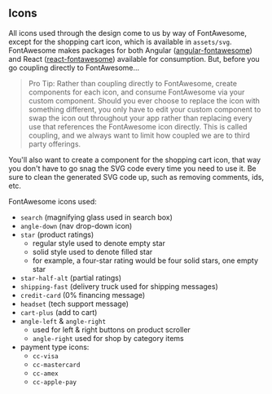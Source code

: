 ## Icons

All icons used through the design come to us by way of FontAwesome, except for the shopping cart icon, which is available in `assets/svg`. FontAwesome makes packages for both Angular ([angular-fontawesome](https://github.com/FortAwesome/angular-fontawesome)) and React ([react-fontawesome](https://github.com/FortAwesome/react-fontawesome)) available for consumption. But, before you go coupling directly to FontAwesome...

> Pro Tip:
Rather than coupling directly to FontAwesome, create components for each icon, and consume FontAwesome via your custom component. Should you ever choose to replace the icon with something different, you only have to edit your custom component to swap the icon out throughout your app rather than replacing every use that references the FontAwesome icon directly. This is called coupling, and we always want to limit how coupled we are to third party offerings.

You'll also want to create a component for the shopping cart icon, that way you don't have to go snag the SVG code every time you need to use it. Be sure to clean the generated SVG code up, such as removing comments, ids, etc.

FontAwesome icons used:
* `search` (magnifying glass used in search box)
* `angle-down` (nav drop-down icon)
* `star` (product ratings)
    * regular style used to denote empty star
    * solid style used to denote filled star
    * for example, a four-star rating would be four solid stars, one empty star
* `star-half-alt` (partial ratings)
* `shipping-fast` (delivery truck used for shipping messages)
* `credit-card` (0% financing message)
* `headset` (tech support message)
* `cart-plus` (add to cart)
* `angle-left` & `angle-right`
    * used for left & right buttons on product scroller
    * `angle-right` used for shop by category items
* payment type icons:
    * `cc-visa`
    * `cc-mastercard`
    * `cc-amex`
    * `cc-apple-pay`
